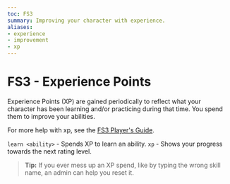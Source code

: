 ```yaml
---
toc: FS3
summary: Improving your character with experience.
aliases:
- experience
- improvement
- xp
---
```

# FS3 - Experience Points

Experience Points (XP) are gained periodically to reflect what your character has been learning and/or practicing during that time.  You spend them to improve your abilities.  

For more help with xp, see the [FS3 Player's Guide](http://aresmush.com/fs3/fs3-3/experience).

`learn <ability>` - Spends XP to learn an ability.
`xp` - Shows your progress towards the next rating level.

> **Tip:** If you ever mess up an XP spend, like by typing the wrong skill name, an admin can help you reset it.

